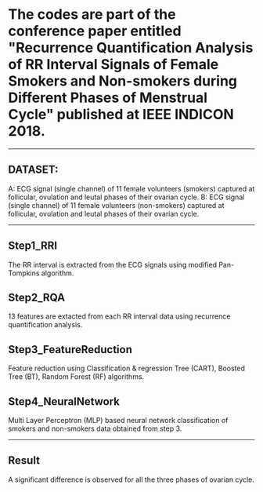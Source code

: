 # The codes are part of the conference paper entitled "Recurrence Quantification Analysis of RR Interval Signals of Female Smokers and Non-smokers during Different Phases of Menstrual Cycle" published at IEEE INDICON 2018.  

--------

## DATASET: 
A: ECG signal (single channel) of 11 female volunteers (smokers) captured at follicular, ovulation and leutal phases of their ovarian cycle.
B: ECG signal (single channel) of 11 female volunteers (non-smokers) captured at follicular, ovulation and leutal phases of their ovarian cycle.

-------

## Step1_RRI 
The RR interval is extracted from the ECG signals using modified Pan-Tompkins algorithm.


## Step2_RQA 	
13 features are extacted from each RR interval data using recurrence quantification analysis.


## Step3_FeatureReduction 	
Feature reduction using Classification & regression Tree (CART), Boosted Tree (BT), Random Forest (RF) algorithms.


## Step4_NeuralNetwork
Multi Layer Perceptron (MLP) based neural network classification of smokers and non-smokers data obtained from step 3.

----

## Result
A significant difference is observed for all the three phases of ovarian cycle.
